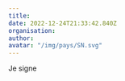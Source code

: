 ```yaml
---
title: 
date: 2022-12-24T21:33:42.840Z
organisation: 
author: 
avatar: "/img/pays/SN.svg"
---
```


Je signe 